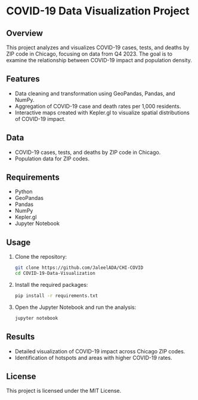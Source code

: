 # COVID-19 Data Visualization Project

## Overview
This project analyzes and visualizes COVID-19 cases, tests, and deaths by ZIP code in Chicago, focusing on data from Q4 2023. The goal is to examine the relationship between COVID-19 impact and population density.

## Features
- Data cleaning and transformation using GeoPandas, Pandas, and NumPy.
- Aggregation of COVID-19 case and death rates per 1,000 residents.
- Interactive maps created with Kepler.gl to visualize spatial distributions of COVID-19 impact.

## Data
- COVID-19 cases, tests, and deaths by ZIP code in Chicago.
- Population data for ZIP codes.

## Requirements
- Python
- GeoPandas
- Pandas
- NumPy
- Kepler.gl
- Jupyter Notebook

## Usage
1. Clone the repository:
    ```bash
    git clone https://github.com/JaleelADA/CHI-COVID
    cd COVID-19-Data-Visualization
    ```
2. Install the required packages:
    ```bash
    pip install -r requirements.txt
    ```
3. Open the Jupyter Notebook and run the analysis:
    ```bash
    jupyter notebook
    ```

## Results
- Detailed visualization of COVID-19 impact across Chicago ZIP codes.
- Identification of hotspots and areas with higher COVID-19 rates.

## License
This project is licensed under the MIT License.
